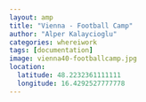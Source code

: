 ```yaml
---
layout: amp
title: "Vienna - Football Camp"
author: "Alper Kalaycioglu"
categories: whereiwork
tags: [documentation]
image: vienna40-footballcamp.jpg
location:
  latitude: 48.2232361111111
  longitude: 16.4292527777778
---
```

